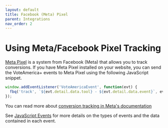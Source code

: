 ```yaml
---
layout: default
title: Facebook (Meta) Pixel
parent: Integrations
nav_order: 2
---
```


# Using Meta/Facebook Pixel Tracking

[Meta Pixel](https://developers.facebook.com/docs/meta-pixel) is a system from Facebook (Meta) that allows you to track conversions. If you have Meta Pixel installed on your website, you can send the VoteAmerica+ events to Meta Pixel using the following JavaScript snippet.

```js
window.addEventListener('VoteAmericaEvent', function(evt) {
  fbq('track', `${evt.detail.data.tool} - ${evt.detail.data.event}`, evt.detail.data);
});
```

You can read more about [conversion tracking in Meta's documentation](https://developers.facebook.com/docs/meta-pixel/implementation/conversion-tracking)

See [JavaScript Events](../../software/events) for more details on the types of events and the data contained in each event.
